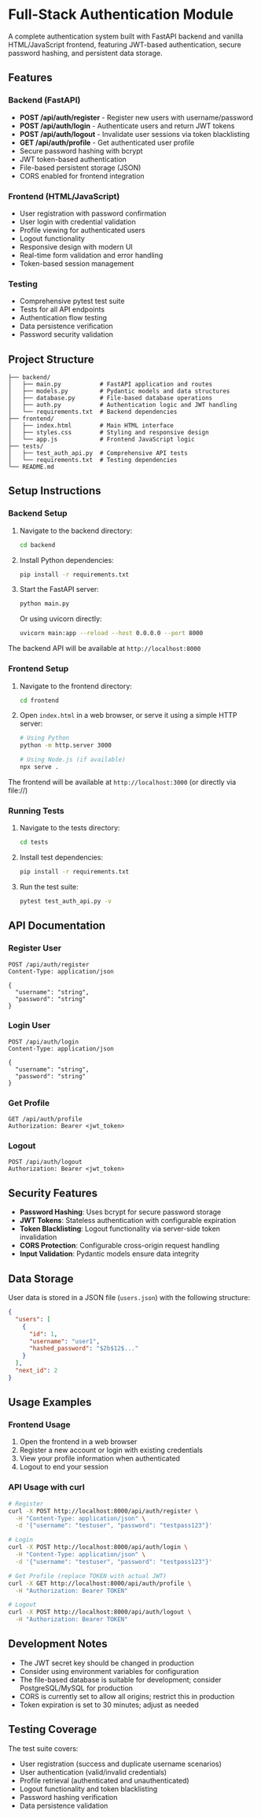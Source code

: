 # Full-Stack Authentication Module

A complete authentication system built with FastAPI backend and vanilla HTML/JavaScript frontend, featuring JWT-based authentication, secure password hashing, and persistent data storage.

## Features

### Backend (FastAPI)
- **POST /api/auth/register** - Register new users with username/password
- **POST /api/auth/login** - Authenticate users and return JWT tokens
- **POST /api/auth/logout** - Invalidate user sessions via token blacklisting
- **GET /api/auth/profile** - Get authenticated user profile
- Secure password hashing with bcrypt
- JWT token-based authentication
- File-based persistent storage (JSON)
- CORS enabled for frontend integration

### Frontend (HTML/JavaScript)
- User registration with password confirmation
- User login with credential validation
- Profile viewing for authenticated users
- Logout functionality
- Responsive design with modern UI
- Real-time form validation and error handling
- Token-based session management

### Testing
- Comprehensive pytest test suite
- Tests for all API endpoints
- Authentication flow testing
- Data persistence verification
- Password security validation

## Project Structure

```
├── backend/
│   ├── main.py           # FastAPI application and routes
│   ├── models.py         # Pydantic models and data structures
│   ├── database.py       # File-based database operations
│   ├── auth.py           # Authentication logic and JWT handling
│   └── requirements.txt  # Backend dependencies
├── frontend/
│   ├── index.html        # Main HTML interface
│   ├── styles.css        # Styling and responsive design
│   └── app.js            # Frontend JavaScript logic
├── tests/
│   ├── test_auth_api.py  # Comprehensive API tests
│   └── requirements.txt  # Testing dependencies
└── README.md
```

## Setup Instructions

### Backend Setup

1. Navigate to the backend directory:
   ```bash
   cd backend
   ```

2. Install Python dependencies:
   ```bash
   pip install -r requirements.txt
   ```

3. Start the FastAPI server:
   ```bash
   python main.py
   ```
   
   Or using uvicorn directly:
   ```bash
   uvicorn main:app --reload --host 0.0.0.0 --port 8000
   ```

The backend API will be available at `http://localhost:8000`

### Frontend Setup

1. Navigate to the frontend directory:
   ```bash
   cd frontend
   ```

2. Open `index.html` in a web browser, or serve it using a simple HTTP server:
   ```bash
   # Using Python
   python -m http.server 3000
   
   # Using Node.js (if available)
   npx serve .
   ```

The frontend will be available at `http://localhost:3000` (or directly via file://)

### Running Tests

1. Navigate to the tests directory:
   ```bash
   cd tests
   ```

2. Install test dependencies:
   ```bash
   pip install -r requirements.txt
   ```

3. Run the test suite:
   ```bash
   pytest test_auth_api.py -v
   ```

## API Documentation

### Register User
```http
POST /api/auth/register
Content-Type: application/json

{
  "username": "string",
  "password": "string"
}
```

### Login User
```http
POST /api/auth/login
Content-Type: application/json

{
  "username": "string",
  "password": "string"
}
```

### Get Profile
```http
GET /api/auth/profile
Authorization: Bearer <jwt_token>
```

### Logout
```http
POST /api/auth/logout
Authorization: Bearer <jwt_token>
```

## Security Features

- **Password Hashing**: Uses bcrypt for secure password storage
- **JWT Tokens**: Stateless authentication with configurable expiration
- **Token Blacklisting**: Logout functionality via server-side token invalidation
- **CORS Protection**: Configurable cross-origin request handling
- **Input Validation**: Pydantic models ensure data integrity

## Data Storage

User data is stored in a JSON file (`users.json`) with the following structure:
```json
{
  "users": [
    {
      "id": 1,
      "username": "user1",
      "hashed_password": "$2b$12$..."
    }
  ],
  "next_id": 2
}
```

## Usage Examples

### Frontend Usage
1. Open the frontend in a web browser
2. Register a new account or login with existing credentials
3. View your profile information when authenticated
4. Logout to end your session

### API Usage with curl
```bash
# Register
curl -X POST http://localhost:8000/api/auth/register \
  -H "Content-Type: application/json" \
  -d '{"username": "testuser", "password": "testpass123"}'

# Login
curl -X POST http://localhost:8000/api/auth/login \
  -H "Content-Type: application/json" \
  -d '{"username": "testuser", "password": "testpass123"}'

# Get Profile (replace TOKEN with actual JWT)
curl -X GET http://localhost:8000/api/auth/profile \
  -H "Authorization: Bearer TOKEN"

# Logout
curl -X POST http://localhost:8000/api/auth/logout \
  -H "Authorization: Bearer TOKEN"
```

## Development Notes

- The JWT secret key should be changed in production
- Consider using environment variables for configuration
- The file-based database is suitable for development; consider PostgreSQL/MySQL for production
- CORS is currently set to allow all origins; restrict this in production
- Token expiration is set to 30 minutes; adjust as needed

## Testing Coverage

The test suite covers:
- User registration (success and duplicate username scenarios)
- User authentication (valid/invalid credentials)
- Profile retrieval (authenticated and unauthenticated)
- Logout functionality and token blacklisting
- Password hashing verification
- Data persistence validation